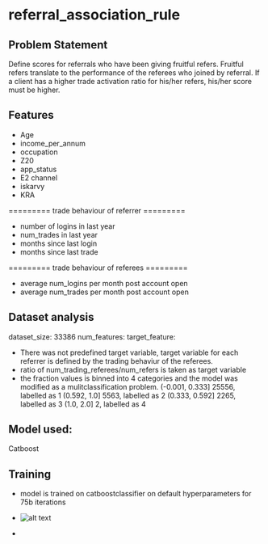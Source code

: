 # referral_association_rule

## Problem Statement
Define scores for referrals who have been giving fruitful refers. Fruitful refers translate to the performance of the referees who joined by referral. If a client has a higher trade activation ratio for his/her refers, his/her score must be higher.

## Features

* Age
* income_per_annum
* occupation
* Z20
* app_status
* E2 channel
* iskarvy
* KRA

========= trade behaviour of referrer =========
* number of logins in last year
* num_trades in last year
* months since last login
* months since last trade

========= trade behaviour of referees =========
* average num_logins per month post account open
* average num_trades per month post account open 

## Dataset analysis
dataset_size: 33386
num_features:
target_feature:
* There was not predefined target variable, target variable for each referrer is defined by the trading behaviur of the referees.
* ratio of num_trading_referees/num_refers is taken as target variable
* the fraction values is binned into 4 categories and the model was modified as a mulitclassification problem.
  (-0.001, 0.333]    25556, labelled as 1
  (0.592, 1.0]        5563, labelled as 2
  (0.333, 0.592]      2265, labelled as 3
  (1.0, 2.0]             2, labelled as 4
  
 ## Model used: 
 Catboost
 
 ## Training 
 * model is trained on catboostclassifier on default hyperparameters for 75b iterations
 * ![alt text](../images/newplot.png)

 * 



